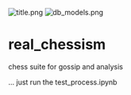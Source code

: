 ![title.png](attachment:9d237df5-b85b-47b1-a91e-6e6447f11cfb.png)
![db_models.png](attachment:427c86cb-47c9-4487-9719-136ce3f3a476.png)
# real_chessism
chess suite for gossip and analysis

... just run the test_process.ipynb



